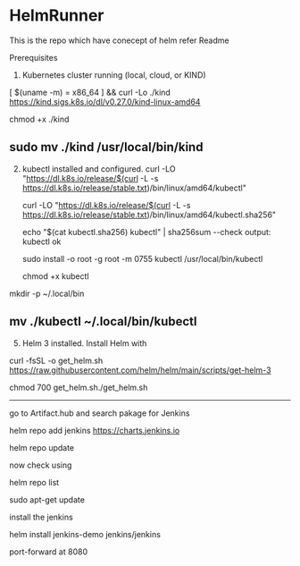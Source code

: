 # HelmRunner   

This is the repo which have conecept of helm refer Readme

Prerequisites
1) Kubernetes cluster running (local, cloud, or KIND)


 [ $(uname -m) = x86_64 ] && curl -Lo ./kind https://kind.sigs.k8s.io/dl/v0.27.0/kind-linux-amd64

 
 chmod +x ./kind

 
 sudo mv ./kind /usr/local/bin/kind
-------------------------------------------------------------------------------------------------------------------------------------------------------------------------------------------------------- 
2) kubectl installed and configured.
   curl -LO "https://dl.k8s.io/release/$(curl -L -s https://dl.k8s.io/release/stable.txt)/bin/linux/amd64/kubectl"
   
    curl -LO "https://dl.k8s.io/release/$(curl -L -s https://dl.k8s.io/release/stable.txt)/bin/linux/amd64/kubectl.sha256"

      echo "$(cat kubectl.sha256)  kubectl" | sha256sum --check
     output: kubectl ok

     sudo install -o root -g root -m 0755 kubectl /usr/local/bin/kubectl

     chmod +x kubectl

  mkdir -p ~/.local/bin
  
  mv ./kubectl ~/.local/bin/kubectl
-------------------------------------------------------------------------------------------------------------------------------------------------------------------------------------------------------- 
5) Helm 3 installed. Install Helm with


curl -fsSL -o get_helm.sh https://raw.githubusercontent.com/helm/helm/main/scripts/get-helm-3

chmod 700 get_helm.sh./get_helm.sh

------------------------------------------------------------------------------------------------------------------------------------------------------------------------------------------------------

go to Artifact.hub and search pakage for Jenkins

helm repo add jenkins https://charts.jenkins.io

helm repo update

now check using

helm repo list

sudo apt-get update


install the jenkins 

helm install jenkins-demo jenkins/jenkins

port-forward
at 8080 

